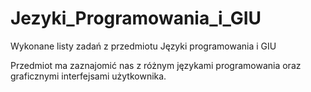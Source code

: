 # Jezyki_Programowania_i_GIU
Wykonane listy zadań z przedmiotu Języki programowania i GIU

Przedmiot ma zaznajomić nas z różnym językami programowania oraz graficznymi interfejsami użytkownika.
